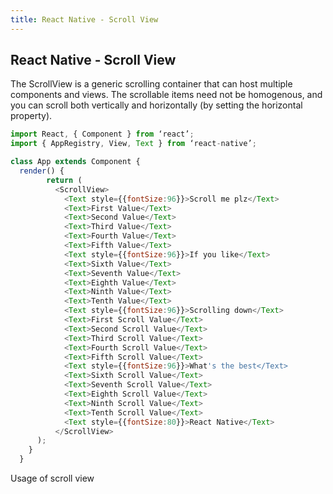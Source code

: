 ```yaml
---
title: React Native - Scroll View
---
```

## React Native - Scroll View

The ScrollView is a generic scrolling container that can host multiple components and views.
The scrollable items need not be homogenous, and you can scroll both vertically and horizontally
(by setting the horizontal property).

```js
import React, { Component } from ‘react’;
import { AppRegistry, View, Text } from ‘react-native’;

class App extends Component {
  render() {
        return (
          <ScrollView>
            <Text style={{fontSize:96}}>Scroll me plz</Text>
            <Text>First Value</Text>
            <Text>Second Value</Text>
            <Text>Third Value</Text>
            <Text>Fourth Value</Text>
            <Text>Fifth Value</Text>
            <Text style={{fontSize:96}}>If you like</Text>
            <Text>Sixth Value</Text>
            <Text>Seventh Value</Text>
            <Text>Eighth Value</Text>
            <Text>Ninth Value</Text>
            <Text>Tenth Value</Text>
            <Text style={{fontSize:96}}>Scrolling down</Text>
            <Text>First Scroll Value</Text>
            <Text>Second Scroll Value</Text>
            <Text>Third Scroll Value</Text>
            <Text>Fourth Scroll Value</Text>
            <Text>Fifth Scroll Value</Text>
            <Text style={{fontSize:96}}>What's the best</Text>
            <Text>Sixth Scroll Value</Text>
            <Text>Seventh Scroll Value</Text>
            <Text>Eighth Scroll Value</Text>
            <Text>Ninth Scroll Value</Text>
            <Text>Tenth Scroll Value</Text>
            <Text style={{fontSize:80}}>React Native</Text>
          </ScrollView>
      );
    }
  }

```
Usage of scroll view
